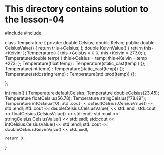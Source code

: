 # This directory contains solution to the lesson-04

#include <iostream>
#include <string>

class Temperature {
private: 
	double Celsius; 
	   double Kelvin; 
public: 
	double CelsiusValue() { return this->Celsius; }; 
	double KelvinValue() { return this->Kelvin; };
	Temperature() { this->Celsius = 0.0; this->Kelvin = 273.0; };
	Temperature(double temp) { this->Celsius = temp; this->Kelvin = temp +273; };
	Temperature(float temp) : Temperature(static_cast<double>(temp)) {};
	Temperature(int temp) : Temperature(static_cast<double>(temp)) {}; 
	Temperature(std::string temp) : Temperature(std::stod(temp)) {};

};

int main() {
	Temperature defaultCelsius;
	Temperature doubleCelsius(23.45); 
	Temperature floatCelsius(56.78);
	Temperature stringCelsius("78.89"); 
	Temperature intCelsius(10); 
	std::cout << defaultCelsius.CelsiusValue() << std::endl;
	std::cout << doubleCelsius.CelsiusValue() << std::endl;
	std::cout << floatCelsius.CelsiusValue() << std::endl; 
	std::cout << stringCelsius.CelsiusValue() << std::endl; 
	std::cout << intCelsius.CelsiusValue() << std::endl; 
	std::cout << doubleCelsius.KelvinValue() << std::endl;

	return 0;
}
